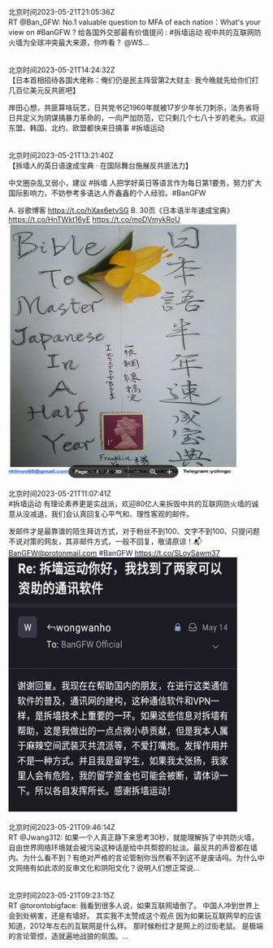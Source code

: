 北京时间2023-05-21T21:05:36Z<br>RT @Ban_GFW: No.1 valuable question to MFA of each nation：What's your view on #BanGFW ? 
给各国外交部最有价值提问 :  #拆墙运动 视中共的互联网防火墙为全球冲突最大来源，你咋看？
@WS…<br><br><br>北京时间2023-05-21T14:24:32Z<br>【日本首相招待各国大佬称：俺们仍是民主阵营第2大财主· 我今晚就先给你们打几百亿美元反共匪吧】

岸田心想，共匪算啥玩艺，日共党书记1960年就被17岁少年长刀刺杀，法务省将日共定义为阴谋搞暴力革命的，一向严加防范，它只剩几个七八十岁的老头。欢迎东盟、韩国、北约、欧盟都快来日搞事  #拆墙运动<br><br><br>北京时间2023-05-21T13:21:40Z<br>【拆墙人的英日语速成宝典 · 在国际舞台施展反共匪法力】  

中文圈杂乱又弱小，建议 #拆墙 人把学好英日等语言作为每日第1要务，努力扩大国际影响力，不妨参考多语达人乔鑫鑫的个人经验。#BanGFW   

A. 谷歌博客 https://t.co/hXax6etvSG
B. 30页《日本语半年速成宝典》
https://t.co/HnTWkt16yE https://t.co/moDVmykRoU<br><img src='/temp/image/2023/u-Month-5/1660153866179198977_0.jpg' width='450' height='500'><br><br>北京时间2023-05-21T11:07:41Z<br>#拆墙运动 有理论素养更是实战派，欢迎80亿人来拆毁中共的互联网防火墙的诚意从没减退，我们会认真回复心平气和、理性客观的邮件。

发邮件才是最靠谱的陌生拜访方式，对于粉丝不到100、文字不到100、只提问题不说对策的网友，其非邮件方式，一般不回复，敬请原谅！📬BanGFW@protonmail.com
#BanGFW https://t.co/SLoySawm37<br><img src='/temp/image/2023/u-Month-5/1660120149129859077_0.jpg' width='450' height='500'><br><br>北京时间2023-05-21T09:46:14Z<br>RT @Jwang312: 如果一个人真正静下来思考30秒，就能理解拆了中共防火墙，自由世界网络环境就会被污染这种话是给中共帮腔的扯淡。最反共的声音都在墙内。为什么看不到？有绝对严格的言论管制你当然看不到这不是废话吗。为什么中文网络有如此浓的反串文化和阴阳文化？说明人们想正常说…<br><br><br>北京时间2023-05-21T09:23:15Z<br>RT @torontobigface: 我看到很多人说，如果互联网墙倒了。
中国人冲到世界上会到处祸害，还是有墙好。
其实我不太赞成这个观点
因为如果玩互联网早的应该知道，2012年左右的互联网是什么样。
那时候粉红才是网上的过街老鼠。
是极端的言论管控，造就遍地战狼的氛围。…<br><br><br>